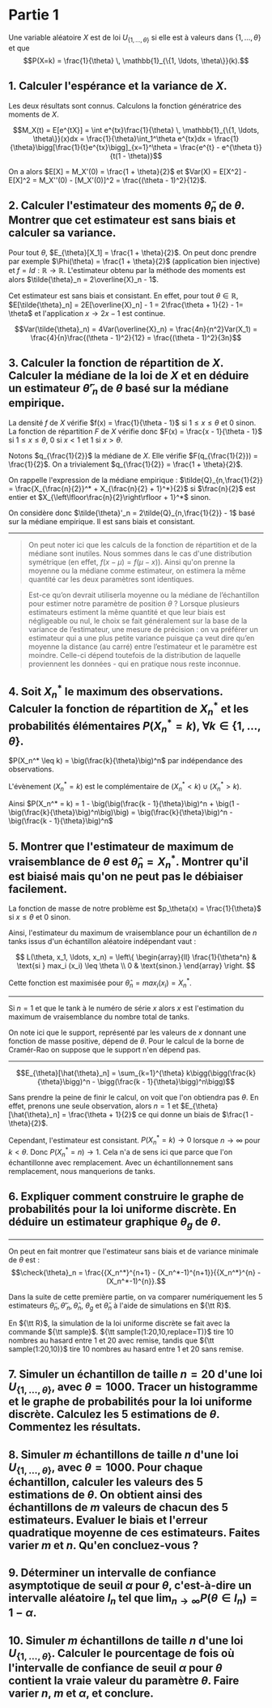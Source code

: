 # Partie 1

Une variable aléatoire $X$ est de loi ${U}_{\{1,\ldots,\theta\}}$ si elle est à valeurs dans $\{1, \ldots, \theta\}$ et que 
$$P(X=k) = \frac{1}{\theta} \, \mathbb{1}_{\{1, \ldots, \theta\}}(k).$$

## 1. Calculer l'espérance et la variance de $X$. 

Les deux résultats sont connus. Calculons la fonction génératrice des moments de $X$.

$$M_X(t) = E[e^{tX}] = \int e^{tx}\frac{1}{\theta} \, \mathbb{1}_{\{1, \ldots, \theta\}}(x)dx = \frac{1}{\theta}\int_1^\theta e^{tx}dx = \frac{1}{\theta}\bigg[\frac{1}{t}e^{tx}\bigg]_{x=1}^\theta = \frac{e^{t} - e^{\theta t}}{t(1 - \theta)}$$

On a alors $E[X] = M_X'(0) = \frac{1 + \theta}{2}$ et $Var(X) = E[X^2] - E[X]^2 = M_X''(0) - [M_X'(0)]^2 = \frac{(\theta - 1)^2}{12}$.

## 2. Calculer l'estimateur des moments $\tilde{\theta}_n$ de $\theta$. Montrer que cet estimateur est sans biais et calculer sa variance.

Pour tout $\theta$, $E_{\theta}[X_1] = \frac{1 + \theta}{2}$. On peut donc prendre par exemple $\Phi(\theta) = \frac{1 + \theta}{2}$ (application bien injective) et $f = Id : \mathbb{R} \rightarrow \mathbb{R}$. L'estimateur obtenu par la méthode des moments est alors $\tilde{\theta}_n = 2\overline{X}_n - 1$.

Cet estimateur est sans biais et consistant.
En effet, pour tout $\theta \in \mathbb{R}$, $E[\tilde{\theta}_n] = 2E[\overline{X}_n] - 1 = 2\frac{\theta + 1}{2} - 1= \theta$ et l'application $x \rightarrow 2x - 1$ est continue.

$$Var(\tilde{\theta}_n) = 4Var(\overline{X}_n) = \frac{4n}{n^2}Var(X_1) = \frac{4}{n}\frac{(\theta - 1)^2}{12} = \frac{(\theta - 1)^2}{3n}$$

## 3. Calculer la fonction de répartition de $X$. Calculer la médiane de la loi de $X$ et en déduire un estimateur $\tilde{\theta}'_n$ de $\theta$ basé sur la médiane empirique.

La densité $f$ de $X$ vérifie $f(x) = \frac{1}{\theta - 1}$ si $1 \leq x \leq \theta$ et $0$ sinon. La fonction de répartition $F$ de $X$ vérifie donc $F(x) = \frac{x - 1}{\theta - 1}$ si $1 \leq x \leq \theta$, $0$ si $x < 1$ et $1$ si $x > \theta$.

Notons $q_{\frac{1}{2}}$ la médiane de $X$. Elle vérifie $F(q_{\frac{1}{2}}) = \frac{1}{2}$. On a trivialement $q_{\frac{1}{2}} = \frac{1 + \theta}{2}$.

On rappelle l'expression de la médiane empirique : $\tilde{Q}_{n,\frac{1}{2}} = \frac{X_{\frac{n}{2}}^* + X_{\frac{n}{2} + 1}^*}{2}$ si $\frac{n}{2}$ est entier et $X_{\left\lfloor\frac{n}{2}\right\rfloor + 1}^*$ sinon.

On considère donc $\tilde{\theta}'_n = 2\tilde{Q}_{n,\frac{1}{2}} - 1$ basé sur la médiane empirique. Il est sans biais et consistant.

---

> On peut noter ici que les calculs de la fonction de répartition et de la médiane sont inutiles.
Nous sommes dans le cas d'une distribution symétrique (en effet, $f(x - \mu) = f(\mu - x)$). Ainsi qu'on prenne la moyenne ou la médiane comme estimateur, on estimera la même quantité car les deux paramètres sont identiques.

> Est-ce qu’on devrait utiliserla moyenne ou la médiane de l’échantillon pour estimer notre paramètre de position $\theta$ ? Lorsque plusieurs estimateurs estiment la même quantité et que leur biais est négligeable ou nul, le choix se fait généralement sur la base de la variance de l’estimateur, une mesure de précision : on va préférer un estimateur qui a une plus petite variance puisque ça veut dire qu’en moyenne la distance (au carré) entre l’estimateur et le paramètre est moindre. Celle-ci dépend toutefois de la distribution de laquelle proviennent les données - qui en pratique nous reste inconnue.

## 4. Soit $X_n^*$ le maximum des observations. Calculer la fonction de répartition de $X_n^*$ et les probabilités élémentaires $P(X_n^*=k)$, $\forall k \in \{1, \ldots, \theta\}$.

$P(X_n^* \leq k) = \big(\frac{k}{\theta}\big)^n$ par indépendance des observations.

L'évènement $(X_n^* = k)$ est le complémentaire de $(X_n^* < k) \cup (X_n^* > k)$.

Ainsi $P(X_n^* = k) = 1 - \big(\big(\frac{k - 1}{\theta}\big)^n + \big(1 - \big(\frac{k}{\theta}\big)^n\big)\big) = \big(\frac{k}{\theta}\big)^n - \big(\frac{k - 1}{\theta}\big)^n$

## 5. Montrer que l'estimateur de maximum de vraisemblance de $\theta$ est $\hat{\theta}_n=X_n^*$. Montrer qu'il est biaisé mais qu'on ne peut pas le débiaiser facilement.

La fonction de masse de notre problème est $p_\theta(x) = \frac{1}{\theta}$ si $x \leq \theta$ et $0$ sinon.

Ainsi, l'estimateur du maximum de vraisemblance pour un échantillon de $n$ tanks issus d'un échantillon aléatoire indépendant vaut :

$$
L(\theta, x_1, \ldots, x_n) = \left\{
    \begin{array}{ll}
        \frac{1}{\theta^n} & \text{si } max_i (x_i) \leq \theta \\
        0 & \text{sinon.}
    \end{array}
\right.
$$

Cette fonction est maximisée pour $\hat{\theta}_n = max_i (x_i) = X_n^*$.

---
Si $n = 1$ et que le tank à le numéro de série $x$ alors $x$ est l'estimation du maximum de vraisemblance du nombre total de tanks.

On note ici que le support, représenté par les valeurs de $x$ donnant une fonction de masse positive, dépend de $\theta$. Pour le calcul de la borne de Cramér-Rao on suppose que le support n'en dépend pas.

---

$$E_{\theta}[\hat{\theta}_n] = \sum_{k=1}^{\theta} k\bigg(\bigg(\frac{k}{\theta}\bigg)^n - \bigg(\frac{k - 1}{\theta}\bigg)^n\bigg)$$

Sans prendre la peine de finir le calcul, on voit que l'on obtiendra pas $\theta$. En effet, prenons une seule observation, alors $n = 1$ et $E_{\theta}[\hat{\theta}_n] = \frac{\theta + 1}{2}$ ce qui donne un biais de $\frac{1 - \theta}{2}$.

Cependant, l'estimateur est consistant. $P(X_n^* = k) \rightarrow 0$ lorsque $n \rightarrow \infty$ pour $k < \theta$. Donc $P(X_n^* = n) \rightarrow 1$.
Cela n'a de sens ici que parce que l'on échantillonne avec remplacement. Avec un échantillonnement sans remplacement, nous manquerions de tanks.

## 6. Expliquer comment construire le graphe de probabilités pour la loi uniforme discrète. En déduire un estimateur graphique $\theta_g$ de $\theta$.

---

On peut en fait montrer que l'estimateur sans biais et de variance minimale de $\theta$ est :
$$\check{\theta}_n = \frac{{X_n^*}^{n+1} - (X_n^*-1)^{n+1}}{{X_n^*}^{n} - (X_n^*-1)^{n}}.$$

Dans la suite de cette première partie, on va comparer numériquement les 5 estimateurs $\tilde{\theta}_n, \tilde{\theta}'_n, \hat{\theta}_n$, $\theta_g$ et $\check{\theta}_n$ à l'aide de simulations en ${\tt R}$.

En ${\tt R}$, la simulation de la loi uniforme discrète se fait avec la commande ${\tt sample}$. ${\tt sample(1:20,10,replace=T)}$ tire 10 nombres au hasard entre 1 et 20 avec remise, tandis que ${\tt sample(1:20,10)}$ tire 10 nombres au hasard entre 1 et 20 sans remise.

## 7. Simuler un échantillon de taille $n=20$ d'une loi ${U}_{\{1,\ldots,\theta\}}$, avec $\theta=1000$. Tracer un histogramme et le graphe de probabilités pour la loi uniforme discrète. Calculez les 5 estimations de $\theta$. Commentez les résultats.

## 8. Simuler $m$ échantillons de taille $n$ d'une loi ${U}_{\{1,\ldots,\theta\}}$, avec $\theta=1000$. Pour chaque échantillon, calculer les valeurs des 5 estimations de $\theta$. On obtient ainsi des échantillons de $m$ valeurs de chacun des 5 estimateurs. Evaluer le biais et l'erreur quadratique moyenne de ces estimateurs. Faites varier $m$ et $n$. Qu'en concluez-vous ?

## 9. Déterminer un intervalle de confiance asymptotique de seuil $\alpha$ pour $\theta$, c'est-à-dire un intervalle aléatoire $I_n$ tel que $\lim_{n \rightarrow \infty} P(\theta \in I_n)=1-\alpha.$

## 10. Simuler $m$ échantillons de taille $n$ d'une loi ${U}_{\{1,\ldots,\theta\}}$. Calculer le pourcentage de fois où l'intervalle de confiance de seuil $\alpha$ pour $\theta$ contient la vraie valeur du paramètre $\theta$. Faire varier $n$, $m$ et $\alpha$, et conclure. 